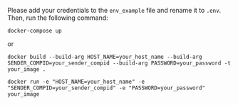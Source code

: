 

Please add your credentials to the `env_example` file and rename it to `.env`. Then, run the following command:

```shell
docker-compose up
```

or


```shell
docker build --build-arg HOST_NAME=your_host_name --build-arg SENDER_COMPID=your_sender_compid --build-arg PASSWORD=your_password -t your_image .
```

```shell
docker run -e "HOST_NAME=your_host_name" -e "SENDER_COMPID=your_sender_compid" -e "PASSWORD=your_password" your_image
```